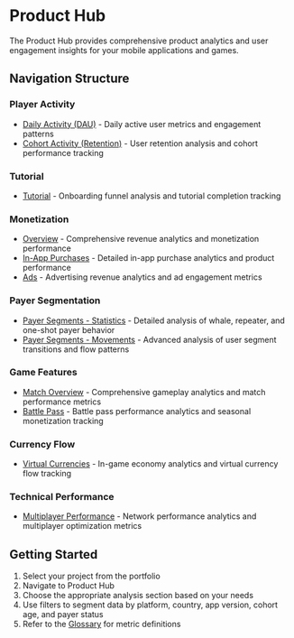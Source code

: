 # Product Hub

The Product Hub provides comprehensive product analytics and user engagement insights for your mobile applications and games.

## Navigation Structure

### Player Activity
- [Daily Activity (DAU)](./daily-activity.md) - Daily active user metrics and engagement patterns
- [Cohort Activity (Retention)](./cohort-activity.md) - User retention analysis and cohort performance tracking

### Tutorial
- [Tutorial](./tutorial.md) - Onboarding funnel analysis and tutorial completion tracking

### Monetization
- [Overview](./monetization-overview.md) - Comprehensive revenue analytics and monetization performance
- [In-App Purchases](./monetization-iap.md) - Detailed in-app purchase analytics and product performance
- [Ads](./monetization-ads.md) - Advertising revenue analytics and ad engagement metrics

### Payer Segmentation
- [Payer Segments - Statistics](./payer-segments-statistics.md) - Detailed analysis of whale, repeater, and one-shot payer behavior
- [Payer Segments - Movements](./payer-segments-movements.md) - Advanced analysis of user segment transitions and flow patterns

### Game Features
- [Match Overview](./game-features-match-overview.md) - Comprehensive gameplay analytics and match performance metrics
- [Battle Pass](./game-features-battle-pass.md) - Battle pass performance analytics and seasonal monetization tracking

### Currency Flow
- [Virtual Currencies](./currency-flow-virtual-currencies.md) - In-game economy analytics and virtual currency flow tracking

### Technical Performance
- [Multiplayer Performance](./technical-performance-multiplayer.md) - Network performance analytics and multiplayer optimization metrics

## Getting Started

1. Select your project from the portfolio
2. Navigate to Product Hub
3. Choose the appropriate analysis section based on your needs
4. Use filters to segment data by platform, country, app version, cohort age, and payer status
5. Refer to the [Glossary](../glossary.md) for metric definitions